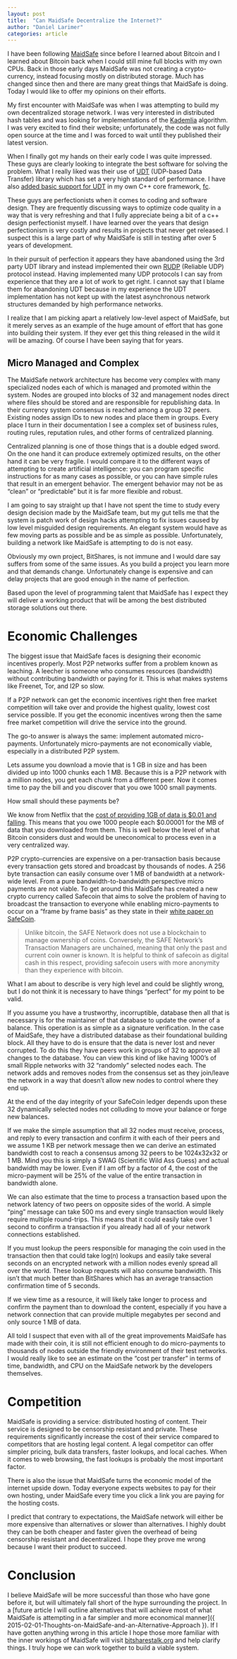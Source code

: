 ```yaml
---
layout: post
title:  "Can MaidSafe Decentralize the Internet?" 
author: "Daniel Larimer"
categories: article 
---
```


I have been following [MaidSafe](http://maidsafe.net/) since before I learned about Bitcoin and I learned about Bitcoin back when I could still mine full blocks with my own CPUs.    Back in those early days MaidSafe was not creating a crypto-currency, instead focusing mostly on distributed storage.  Much has changed since then and there are many great things that MaidSafe is doing.   Today I would like to offer my opinions on their efforts.

My first encounter with MaidSafe was when I was attempting to build my own decentralized storage network.  I was very interested in distributed hash tables and was looking for implementations of the [Kademlia](http://en.wikipedia.org/wiki/Kademlia) algorithm.  I was very excited to find their website; unfortunately, the code was not fully open source at the time and I was forced to wait until they published their latest version.   

When I finally got my hands on their early code I was quite impressed.  These guys are clearly looking to integrate the best software for solving the problem.  What I really liked was their use of [UDT](http://udt.sourceforge.net/) (UDP-based Data Transfer) library which has set a very high standard of performance.    I have also [added basic support for UDT](https://github.com/BitShares/fc) in my own C++ core framework, [fc](https://github.com/BitShares/fc).  

These guys are perfectionists when it comes to coding and software design.  They are frequently discussing ways to optimize code quality in a way that is very refreshing and that I fully appreciate being a bit of a c++ design perfectionist myself.   I have learned over the years that design perfectionism is very costly and results in projects that never get released.   I suspect this is a large part of why MaidSafe is still in testing after over 5 years of development.  

In their pursuit of perfection it appears they have abandoned using the 3rd party UDT library and instead implemented their own [RUDP](https://github.com/maidsafe/MaidSafe-RUDP/wiki/Documentation)  (Reliable UDP) protocol instead.   Having implemented many UDP protocols I can say from experience that they are a lot of work to get right.  I cannot say that I blame them for abandoning UDT because in my experience the UDT implementation has not kept up with the latest asynchronous network structures demanded by high performance networks.   

I realize that I am picking apart a relatively low-level aspect of MaidSafe, but it merely serves as an example of the huge amount of effort that has gone into building their system.  If they ever get this thing released in the wild it will be amazing.   Of course I have been saying that for years.  

## Micro Managed and Complex

The MaidSafe network architecture has become very complex with many specialized nodes each of which is managed and promoted within the system.  Nodes are grouped into blocks of 32 and management nodes direct where files should be stored and are responsible for republishing data.  In their currency system consensus is reached among a group 32 peers.  Existing nodes assign IDs to new nodes and place them in groups.   Every place I turn in their documentation I see a complex set of business rules, routing rules, reputation rules, and other forms of centralized planning.  

Centralized planning is one of those things that is a double edged sword.  On the one hand it can produce extremely optimized results, on the other hand it can be very fragile.  I would compare it to the different ways of attempting to create artificial intelligence:  you can program specific instructions for as many cases as possible, or you can have simple rules that result in an emergent behavior.   The emergent behavior may not be as “clean” or “predictable” but it is far more flexible and robust.    

I am going to say straight up that I have not spent the time to study every design decision made by the MaidSafe team, but my gut tells me that the system is patch work of design hacks attempting to fix issues caused by low level misguided design requirements.   An elegant system would have as few moving parts as possible and be as simple as possible.   Unfortunately, building a network like MaidSafe is attempting to do is not easy.  

Obviously my own project, BitShares, is not immune and I would dare say suffers from some of the same issues.   As you build a project you learn more and that demands change.  Unfortunately change is expensive and  can delay projects that are good enough in the name of perfection.    

Based upon the level of programming talent that MaidSafe has I expect they will deliver a working product that will be among the best distributed storage solutions out there. 

# Economic Challenges 

The biggest issue that MaidSafe faces is designing their economic incentives properly.  Most P2P networks suffer from a problem known as leaching.  A leecher is someone who consumes resources (bandwidth) without contributing bandwidth or paying for it.  This is what makes systems like Freenet, Tor, and I2P so slow.  

If a P2P network can get the economic incentives right then free market competition will take over and provide the highest quality, lowest cost service possible.   If you get the economic incentives wrong then the same free market competition will drive the service into the ground.

The go-to answer is always the same: implement automated micro-payments.    Unfortunately micro-payments are not economically viable, especially in a distributed P2P system.  

Lets assume you download a movie that is 1 GB in size and has been divided up into 1000 chunks each 1 MB.   Because this is a P2P network with a million nodes, you get each chunk from a different peer.  Now it comes time to pay the bill and you discover that you owe 1000 small payments. 

How small should these payments be?   

We know from Netflix that the [cost of providing 1GB of data is $0.01 and falling](http://stopthecap.com/2012/03/08/netflix-cost-of-providing-1gb-of-data-is-less-than-one-cent-and-falling/).  This means that you owe 1000 people each $0.00001 for the MB of data that you downloaded from them.   This is well below the level of what Bitcoin considers dust and would be uneconomical to process even in a very centralized way.  

P2P crypto-currencies are expensive on a per-transaction basis because every transaction gets stored and broadcast by thousands of nodes.   A 256 byte transaction can easily consume over 1 MB of bandwidth at a network-wide level.    From a pure bandwidth-to-bandwidth perspective micro payments are not viable.     To get around this MaidSafe has created a new crypto currency called Safecoin that aims to solve the problem of having to broadcast the transaction to everyone while enabling micro-payments to occur on a “frame by frame basis” as they state in their [white paper on SafeCoin](http://maidsafe.net/docs/Safecoin.pdf). 

> Unlike bitcoin, the SAFE Network does not use a blockchain to manage ownership of coins. Conversely, the SAFE Network’s Transaction Managers are unchained, meaning that only the past and current coin owner is known. It is helpful to think of safecoin as digital cash in this respect, providing safecoin users with more anonymity than they experience with bitcoin.

What I am about to describe is very high level and could be slightly wrong, but I do not think it is necessary to have things “perfect” for my point to be valid.   

If you assume you have a trustworthy, incorruptible, database then all that is necessary is for the maintainer of that database to update the owner of a balance.  This operation is as simple as a signature verification.   In the case of MaidSafe, they have a distributed database as their foundational building block.  All they have to do is ensure that the data is never lost and never corrupted.    To do this they have peers work in groups of 32 to approve all changes to the database.   You can view this kind of like having 1000’s of small Ripple networks with 32 “randomly” selected nodes each.   The network adds and removes nodes from the consensus set as they join/leave the network in a way that doesn’t allow new nodes to control where they end up.   

At the end of the day integrity of your SafeCoin ledger depends upon these 32 dynamically selected nodes not colluding to move your balance or forge new balances.    

If we make the simple assumption that all 32 nodes must receive, process, and reply to every transaction and confirm it with each of their peers and we assume 1 KB per network message then we can derive an estimated bandwidth cost to reach a consensus among 32 peers to be 1024x32x32 or 1 MB.    Mind you this is simply a SWAG (Scientific Wild Ass Guess) and actual bandwidth may be lower.    Even if I am off by a factor of 4, the cost of the micro-payment will be 25% of the value of the entire transaction in bandwidth alone. 

We can also estimate that the time to process a transaction based upon the network latency of two peers on opposite sides of the world.  A simple “ping” message can take 500 ms and every single transaction would likely require multiple round-trips.  This means that it could easily take over 1 second to confirm a transaction if you already had all of your network connections established.  

If you must lookup the peers responsible for managing the coin used in the transaction then that could take log(n) lookups and easily take several seconds on an encrypted network with a million nodes evenly spread all over the world.   These lookup requests will also consume bandwidth.   This isn’t that much better than BitShares which has an average transaction confirmation time of 5 seconds. 

If we view time as a resource, it will likely take longer to process and confirm the payment than to download the content, especially if you have a network connection that can provide multiple megabytes per second and only source 1 MB of data.     

All told I suspect that even with all of the great improvements MaidSafe has made with their coin, it is still not efficient enough to do micro-payments to thousands of nodes outside the friendly environment of their test networks.  I would really like to see an estimate on the “cost per transfer” in terms of time, bandwidth, and CPU on the MaidSafe network by the developers themselves. 

# Competition 

MaidSafe is providing a service: distributed hosting of content.  Their service is designed to be censorship resistant and private.   These requirements significantly increase the cost of their service compared to competitors that are hosting legal content.    A legal competitor can offer simpler pricing, bulk data transfers, faster lookups, and local caches.   When it comes to web browsing, the fast lookups is probably the most important factor.  

There is also the issue that MaidSafe turns the economic model of the internet upside down.  Today everyone expects websites to pay for their own hosting, under MaidSafe every time you click a link you are paying for the hosting costs.    

I predict that contrary to expectations, the MaidSafe network will either be more expensive than alternatives or slower than alternatives.   I highly doubt they can be both cheaper and faster given the overhead of being censorship resistant and decentralized.   I hope they prove me wrong because I want their product to succeed.  

# Conclusion 

I believe MaidSafe will be more successful than those who have gone before it, but will ultimately fall short of the hype surrounding the project.  In a [future article I will outline alternatives that will achieve most of what MaidSafe is attempting in a far simpler and more economical manner]({ 2015-02-01-Thoughts-on-MaidSafe-and-an-Alternative-Approach }).   If I have gotten anything wrong in this article I hope those more familiar with the inner workings of MaidSafe will visit [bitsharestalk.org](https://bitsharestalk.org) and help clarify things.   I truly hope we can work together to build a viable system.  

